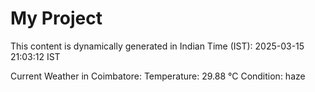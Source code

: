 # My Project

This content is dynamically generated in Indian Time (IST): 2025-03-15 21:03:12 IST


Current Weather in Coimbatore:
Temperature: 29.88 °C
Condition: haze

